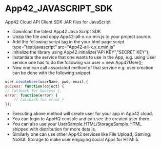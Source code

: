 App42_JAVASCRIPT_SDK
====================

App42 Cloud API Client SDK JAR files for JavaScript

- Download the latest App42 Java Script SDK
- Unzip the file and copy App42-all-x.x.x.min.js to your project  source.
- Add the following script tag in the your html page
script type="text/javascript" src="App42-all-x.x.x.min.js"
- Initialize the library using
App42.initialize("API KEY","SECRET KEY");
- Instantiate the service that one wants to use in the App, e.g. using User service one has to do the following
var user = new App42User();
- Now one can call associated method of that service e.g. user creation can be done with the following snippet
```javascript
user.createUser(userName, pwd, email,{
success: function(object) {
// Callback for Success },
error: function(error) {
    // Callback for error }
});
```
- Executing above method will create user for your app in App42 cloud.
- You can login to AppHQ console and can see the created user there.
- You can also use your UserSample.HTML/StorageSample.HTML shipped with distribution for more details.
- Similarly one can use other App42 services like File Upload, Gaming, NoSQL Storage to make user engaging social Apps for HTML5.
